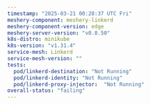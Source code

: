 ```yaml
---
timestamp: "2025-03-21 00:28:37 UTC Fri"
meshery-component: meshery-linkerd
meshery-component-version: edge
meshery-server-version: "v0.8.50"
k8s-distro: minikube
k8s-version: "v1.31.4"
service-mesh: Linkerd
service-mesh-version: ""
tests:
  pod/linkerd-destination: "Not Running"
  pod/linkerd-identity: "Not Running"
  pod/linkerd-proxy-injector:  "Not Running"
overall-status: "failing"
---
```

